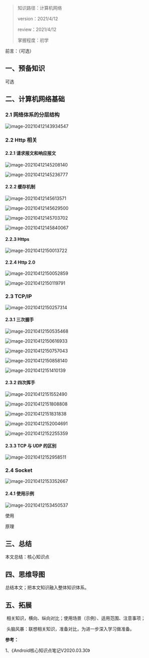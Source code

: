 > 知识路径：计算机网络
>
> version：2021/4/12
>
> review：2021/4/12
>
> 掌握程度：初学



前言：（可选）

## 一、预备知识

可选

## 二、计算机网络基础

### 2.1 网络体系的分层结构

![image-20210412143934547](C:\Users\NJCS\AppData\Roaming\Typora\typora-user-images\image-20210412143934547.png)

### 2.2 Http 相关

#### 2.2.1 请求报文和响应报文

![image-20210412145208140](C:\Users\NJCS\AppData\Roaming\Typora\typora-user-images\image-20210412145208140.png)

![image-20210412145236777](C:\Users\NJCS\AppData\Roaming\Typora\typora-user-images\image-20210412145236777.png)

#### 2.2.2 缓存机制

![image-20210412145613571](C:\Users\NJCS\AppData\Roaming\Typora\typora-user-images\image-20210412145613571.png)

![image-20210412145629500](C:\Users\NJCS\AppData\Roaming\Typora\typora-user-images\image-20210412145629500.png)

![image-20210412145703702](C:\Users\NJCS\AppData\Roaming\Typora\typora-user-images\image-20210412145703702.png)

![image-20210412145840067](C:\Users\NJCS\AppData\Roaming\Typora\typora-user-images\image-20210412145840067.png)

#### 2.2.3 Https

![image-20210412150013722](C:\Users\NJCS\AppData\Roaming\Typora\typora-user-images\image-20210412150013722.png)

#### 2.2.4 Http 2.0

![image-20210412150052859](C:\Users\NJCS\AppData\Roaming\Typora\typora-user-images\image-20210412150052859.png)

![image-20210412150119791](C:\Users\NJCS\AppData\Roaming\Typora\typora-user-images\image-20210412150119791.png)

### 2.3 TCP/IP

![image-20210412150257314](C:\Users\NJCS\AppData\Roaming\Typora\typora-user-images\image-20210412150257314.png)

#### 2.3.1 三次握手

![image-20210412150535468](C:\Users\NJCS\AppData\Roaming\Typora\typora-user-images\image-20210412150535468.png)

![image-20210412150616933](C:\Users\NJCS\AppData\Roaming\Typora\typora-user-images\image-20210412150616933.png)

![image-20210412150757043](C:\Users\NJCS\AppData\Roaming\Typora\typora-user-images\image-20210412150757043.png)

![image-20210412150858140](C:\Users\NJCS\AppData\Roaming\Typora\typora-user-images\image-20210412150858140.png)

![image-20210412151410139](C:\Users\NJCS\AppData\Roaming\Typora\typora-user-images\image-20210412151410139.png)



#### 2.3.2 四次挥手

![image-20210412151552490](C:\Users\NJCS\AppData\Roaming\Typora\typora-user-images\image-20210412151552490.png)

![image-20210412151808808](C:\Users\NJCS\AppData\Roaming\Typora\typora-user-images\image-20210412151808808.png)

![image-20210412151831838](C:\Users\NJCS\AppData\Roaming\Typora\typora-user-images\image-20210412151831838.png)

![image-20210412152004691](C:\Users\NJCS\AppData\Roaming\Typora\typora-user-images\image-20210412152004691.png)

![image-20210412152255359](C:\Users\NJCS\AppData\Roaming\Typora\typora-user-images\image-20210412152255359.png)



#### 2.3.3 TCP 与 UDP 的区别

![image-20210412152958511](C:\Users\NJCS\AppData\Roaming\Typora\typora-user-images\image-20210412152958511.png)



### 2.4 Socket

![image-20210412153352667](C:\Users\NJCS\AppData\Roaming\Typora\typora-user-images\image-20210412153352667.png)

#### 2.4.1 使用示例

![image-20210412153450537](C:\Users\NJCS\AppData\Roaming\Typora\typora-user-images\image-20210412153450537.png)





使用

原理

## 三、总结

本文总结：核心知识点

## 四、思维导图

总结本文；把本文知识融入整体知识体系。

## 五、拓展

​	相关知识，横向、纵向对比；使用场景（示例）、适用范围、注意事项；

​	头脑风暴：联想相关知识，准备对比，为进一步深入学习做准备。



**参考：**

1、《Android核心知识点笔记V2020.03.30》